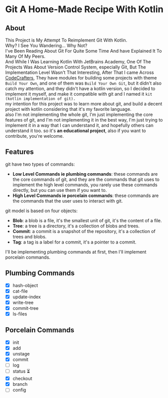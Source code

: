 # Git A Home-Made Recipe With Kotlin

## About

This Project is My Attempt To Reimplement Git With Kotlin.
<br> Why? I See You Wandering... Why Not?\
I've Been Reading About Git For Quite Some Time And have Explained It To Many Of My Peers.\
And While I Was Learning Kotlin With JetBrains Academy, One Of The Projects Was About Version Control System, especially
Git, But The Implementation Level Wasn't That Interesting, After That I came Across [CodeCrafters](https://codecrafters.io/), 
They have modules for building some projects with theme `Build Your Own`, and one of them was `Build Your Own Git`,
but it didn't also catch my attention, and they didn't have a kotlin version, so I decided to implement it myself, and make it compatible with git and I named it `kit (kotlin implementation of git).`\
my intention for this project was to learn more about git, and build a decent project with kotlin considering that it's my favorite language.\
also I'm not implementing the whole git, I'm just implementing the core features of git, and I'm not implementing it in the best way, I'm just trying to implement it in a way that I can understand it, and hopefully others can understand it too.
so it's **an educational project**, also if you want to contribute, you're welcome.

## Features

git have two types of commands:
- **Low Level Commands ie plumbing commands**: these commands are the core commands of git, and they are the commands that git uses to implement the high level commands, you rarely use these commands directly, but you can use them if you want to.
- **High Level Commands ie porcelain commands**: these commands are the commands that the user uses to interact with git.

git model is based on four objects:
- **Blob**: a blob is a file, it's the smallest unit of git, it's the content of a file.
- **Tree**: a tree is a directory, it's a collection of blobs and trees.
- **Commit**: a commit is a snapshot of the repository, it's a collection of trees and blobs.
- **Tag**: a tag is a label for a commit, it's a pointer to a commit.

I'll be implementing plumbing commands at first, then I'll implement porcelain commands.

## Plumbing Commands
- [x] hash-object
- [x] cat-file
- [x] update-index
- [x] write-tree
- [x] commit-tree
- [x] ls-files

## Porcelain Commands
- [x] init
- [x] add
- [x] unstage
- [x] commit
- [ ] log
- [ ] status ⏳  
- [x] checkout
- [x] branch
- [ ] config